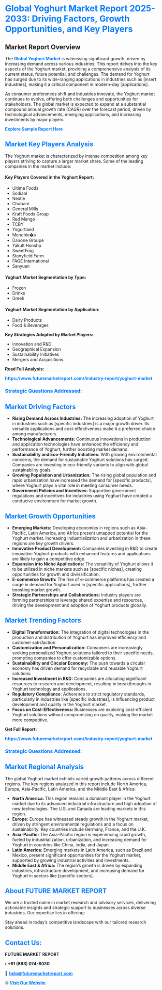 <h1 style="color: #007BFF;">Global Yoghurt Market Report 2025-2033: Driving Factors, Growth Opportunities, and Key Players</h1>

<section id="overview">
<h2>Market Report Overview</h2>
<p>The <a href="https://www.futuremarketreport.com//industry-report/yoghurt-market" style="color: #007BFF; text-decoration: none;"><strong>Global Yoghurt Market</strong></a> is witnessing significant growth, driven by increasing demand across various industries. This report delves into the key aspects of the Yoghurt market, providing a comprehensive analysis of its current status, future potential, and challenges. The demand for Yoghurt has surged due to its wide-ranging applications in industries such as [insert industries], making it a critical component in modern-day [applications].</p>
<p>As consumer preferences shift and industries innovate, the Yoghurt market continues to evolve, offering both challenges and opportunities for stakeholders. The global market is expected to expand at a substantial compound annual growth rate (CAGR) over the forecast period, driven by technological advancements, emerging applications, and increasing investments by major players.</p>
</section>

<section id="overview">
<p><a href="https://www.futuremarketreport.com//request-sample/reportId=88993" style="color: #007BFF; text-decoration: none;"><strong>Explore Sample Report Here</strong></a></p>
</section>

<section id="key-players">
<h2 style="color: #007BFF;">Market Key Players Analysis</h2>
<p>The Yoghurt market is characterized by intense competition among key players striving to capture a larger market share. Some of the leading companies in the market include:</p>
<h4>Key Players Covered in the Yoghurt Report:</h4>
<ul><li>Ultima Foods</li><li>Sodiaal</li><li>Nestle</li><li>Chobani</li><li>General Mills</li><li>Kraft Foods Group</li><li>Red Mango</li><li>TCBY</li><li>Yogurtland</li><li>Menchie�s</li><li>Danone Groupe</li><li>Yakult Honsha</li><li>SweetFrog</li><li>Stonyfield Farm</li><li>FAGE International</li><li>Sanyuan</li></ul>
<h4>Yoghurt Market Segmentation by Type:</h4>
<ul><li>Frozen</li><li>Drinks</li><li>Greek</li></ul>

<h4>Yoghurt Market Segmentation by Application:</h4>
<ul><li>Dairy Products</li><li>Food &amp; Beverages</li></ul>
<p><strong>Key Strategies Adopted by Market Players:</strong></p>
<ul>
<li>Innovation and R&D</li>
<li>Geographical Expansion</li>
<li>Sustainability Initiatives</li>
<li>Mergers and Acquisitions</li>
</ul>
</section>

<section>
<p><strong>Read Full Analysis: </strong></p><a href="https://www.futuremarketreport.com//industry-report/yoghurt-market" style="color: #007BFF; text-decoration: none;"><strong>https://www.futuremarketreport.com//industry-report/yoghurt-market</strong></a>
<h3 style="color: #007BFF;">Strategic Questions Addressed:</h3>
</section>

<section id="driving-factors">
<h2 style="color: #007BFF;">Market Driving Factors</h2>
<ul>
<li><strong>Rising Demand Across Industries:</strong> The increasing adoption of Yoghurt in industries such as [specific industries] is a major growth driver. Its versatile applications and cost-effectiveness make it a preferred choice among manufacturers.</li>
<li><strong>Technological Advancements:</strong> Continuous innovations in production and application technologies have enhanced the efficiency and performance of Yoghurt, further boosting market demand.</li>
<li><strong>Sustainability and Eco-Friendly Initiatives:</strong> With growing environmental concerns, the demand for sustainable Yoghurt solutions has surged. Companies are investing in eco-friendly variants to align with global sustainability goals.</li>
<li><strong>Growing Population and Urbanization:</strong> The rising global population and rapid urbanization have increased the demand for [specific products], where Yoghurt plays a vital role in meeting consumer needs.</li>
<li><strong>Government Policies and Incentives:</strong> Supportive government regulations and incentives for industries using Yoghurt have created a conducive environment for market growth.</li>
</ul>
</section>

<section id="growth-opportunities">
<h2 style="color: #007BFF;">Market Growth Opportunities</h2>
<ul>
<li><strong>Emerging Markets:</strong> Developing economies in regions such as Asia-Pacific, Latin America, and Africa present untapped potential for the Yoghurt market. Increasing industrialization and urbanization in these regions are key growth drivers.</li>
<li><strong>Innovative Product Development:</strong> Companies investing in R&D to create innovative Yoghurt products with enhanced features and applications are likely to gain a competitive edge.</li>
<li><strong>Expansion into Niche Applications:</strong> The versatility of Yoghurt allows it to be utilized in niche markets such as [specific niches], creating opportunities for growth and diversification.</li>
<li><strong>E-commerce Growth:</strong> The rise of e-commerce platforms has created a surge in demand for Yoghurt used in [specific applications], further boosting market growth.</li>
<li><strong>Strategic Partnerships and Collaborations:</strong> Industry players are forming partnerships to leverage shared expertise and resources, driving the development and adoption of Yoghurt products globally.</li>
</ul>
</section>

<section id="trending-factors">
<h2 style="color: #007BFF;">Market Trending Factors</h2>
<ul>
<li><strong>Digital Transformation:</strong> The integration of digital technologies in the production and distribution of Yoghurt has improved efficiency and customer satisfaction.</li>
<li><strong>Customization and Personalization:</strong> Consumers are increasingly seeking personalized Yoghurt solutions tailored to their specific needs, prompting companies to offer customizable options.</li>
<li><strong>Sustainability and Circular Economy:</strong> The push towards a circular economy has driven demand for recyclable and reusable Yoghurt solutions.</li>
<li><strong>Increased Investment in R&D:</strong> Companies are allocating significant resources to research and development, resulting in breakthroughs in Yoghurt technology and applications.</li>
<li><strong>Regulatory Compliance:</strong> Adherence to strict regulatory standards, particularly in industries like [specific industries], is influencing product development and quality in the Yoghurt market.</li>
<li><strong>Focus on Cost-Effectiveness:</strong> Businesses are exploring cost-efficient Yoghurt solutions without compromising on quality, making the market more competitive.</li>
</ul>
</section>

<section>
<p><strong>Get Full Report: </strong></p><a href="https://www.futuremarketreport.com//industry-report/yoghurt-market" style="color: #007BFF; text-decoration: none;"><strong>https://www.futuremarketreport.com//industry-report/yoghurt-market</strong></a>
<h3 style="color: #007BFF;">Strategic Questions Addressed:</h3>
</section>


<section id="regional-analysis">
<h2 style="color: #007BFF;">Market Regional Analysis</h2>
<p>The global Yoghurt market exhibits varied growth patterns across different regions. The key regions analyzed in this report include North America, Europe, Asia-Pacific, Latin America, and the Middle East & Africa:</p>
<ul>
<li><strong>North America:</strong> This region remains a dominant player in the Yoghurt market due to its advanced industrial infrastructure and high adoption of new technologies. The U.S. and Canada are leading markets in this region.</li>
<li><strong>Europe:</strong> Europe has witnessed steady growth in the Yoghurt market, driven by stringent environmental regulations and a focus on sustainability. Key countries include Germany, France, and the U.K.</li>
<li><strong>Asia-Pacific:</strong> The Asia-Pacific region is experiencing rapid growth, fueled by industrialization, urbanization, and increasing demand for Yoghurt in countries like China, India, and Japan.</li>
<li><strong>Latin America:</strong> Emerging markets in Latin America, such as Brazil and Mexico, present significant opportunities for the Yoghurt market, supported by growing industrial activities and investments.</li>
<li><strong>Middle East & Africa:</strong> The region’s growth is driven by expanding industries, infrastructure development, and increasing demand for Yoghurt in sectors like [specific sectors].</li>
</ul>
</section>

<footer>
<h2 style="color: #007BFF;">About FUTURE MARKET REPORT</h2>
<p>We are a trusted name in market research and advisory services, delivering actionable insights and strategic support to businesses across diverse industries. Our expertise lies in offering:</p>

<p>Stay ahead in today’s competitive landscape with our tailored research solutions.</p>

<h2 style="color: #007BFF;">Contact Us:</h2>
<p><strong>FUTURE MARKET REPORT</strong></p>
<p>📞 <strong>+91 (883) 074-8030</strong></p>
<p>📧 <strong><a href="mailto:help@futuremarketreport.com" style="color: #007BFF;">help@futuremarketreport.com</a></strong></p>
<p>🌐 <strong><a href="https://www.futuremarketreport.com/" style="color: #007BFF;">Visit Our Website</a></strong></p>
</footer>